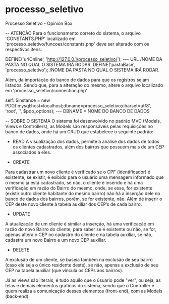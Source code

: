 # processo_seletivo
Processo Seletivo - Opinion Box

-- ATENÇÃO
Para o funcionamento correto do sistema, o arquivo 'CONSTANTS.PHP' localizado em 'processo_seletivo/funcoes/constants.php' deve ser alterado com os respectivos itens:

DEFINE('urlOnline', 'http://127.0.0.1/processo_seletivo/');  --- URL /NOME DA PASTA NO QUAL O SISTEMA IRÁ RODAR.
DEFINE('pastaBase', 'processo_seletivo'); /NOME DA PASTA NO QUAL O SISTEMA IRÁ RODAR.

Além, da importação do banco de dados para que os registros sejam listados. Sendo que, para a alteração do mesmo, altere o arquivo localizado em 'processo_seletivo/connection.php'

self::$instance = new PDO('mysql:host=localhost;dbname=processo_seletivo;charset=utf8', 'root', '', $pdo_options); --- DBNAME = NOME DO BANCO DE DADOS



-- SOBRE O SISTEMA 
O sistema foi desenvolvido no padrão MVC (Models, Views e Controllers), as Models são responsáveis pelas requisições no banco de dados, onde há um CRUD que estabelece o seguinte padrão: 

- READ
A visualização dos dados, permite a analise dos dados de todos os clientes cadastrados, além dos bairros que possuem mais de um CEP associados a eles. 

- CREATE 

Para cadastrar um novo cliente é verificado se o CPF (identificador) é existente, se existir, é exibido para o usuário uma mensagem informado que o mesmo já está cadastrado, se não, o cliente é inserido e há uma verificação em razão do Bairro do mesmo, onde, se esse, for existente (existir outro cliente habitante do mesmo bairro) não há a inserção dele no banco de dados dos bairros, porém, se for existente, não. Além de inserir o CEP deste novo cliente à tabela auxiliar dos CEP’s de cada bairro. 

- UPDATE

A atualização de um cliente é similar a inserção, há uma verificação em razão do novo Bairro do cliente, para saber se é existente ou não, se for, apenas altera o CEP no cadastro do cliente e na tabela auxiliar, se não, cadastra um novo Bairro e um novo CEP auxiliar. 

- DELETE

A exclusão de um cliente, se baseia também na exclusão de seu bairro (caso ele seja o único residente deste), se não, apenas a exclusão de seu CEP na tabela auxiliar (que vincula os CEPs aos bairros).


Já as views são literais, é tudo aquilo que o úsuario pode "ver", ou seja, as telas e demais elementos gráficos do sistema, sendo que o Controller é quem realiza a comunicação desses elementos (front-end), com as Models (back-end).
